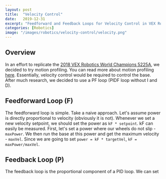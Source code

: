 ```yaml
---
layout: post
title:  "Velocity Control"
date:   2019-12-31
excerpt: "Feedforward and Feedback Loops for Velocity Control in VEX Robotics"
categories: [Robotics]
image: "/images/robotics/velocity-control/velocity.png"
---
```

## Overview
In an effort to replicate the [2018 VEX Robotics World Champions 5225A](https://www.youtube.com/watch?v=sux3YbbbkYY), we decided to try motion profiling. You can read more about motion profiling [here](). Essentially, velocity control would be required to control the base. After much research, we decided to use a PF loop (PIDF loop without I and D).

## Feedforward Loop (F)
The feedforward loop is simple. Take a naive approach. Let's assume power is directly proportional to velocity (obviously it is not). Whenever we set a new velocity setpoint, we should set the power as `kF * setpoint`. kF can easily be measured. First, let's set a power where our wheels do not slip - `maxPower`. We then run the base at this power and get the maximum velocity - `maxVel`. Since we are going to set `power = kF * targetVel`, `kF = maxPower/maxVel`.

## Feedback Loop (P)
The feedback loop is the proportional component of a PID loop. We can set 
